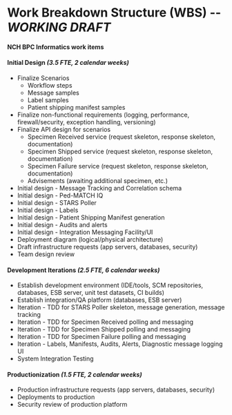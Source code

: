 # Work Breakdown Structure (WBS) -- _WORKING DRAFT_
#### NCH BPC Informatics work items

#### Initial Design _(3.5 FTE, 2 calendar weeks)_
* Finalize Scenarios
  * Workflow steps
  * Message samples
  * Label samples
  * Patient shipping manifest samples
* Finalize non-functional requirements (logging, performance, firewall/security, exception handling, versioning)
* Finalize API design for scenarios
  * Specimen Received service (request skeleton, response skeleton, documentation)
  * Specimen Shipped service (request skeleton, response skeleton, documentation)
  * Specimen Failure service (request skeleton, response skeleton, documentation)
  * Advisements (awaiting additional specimen, etc.)
* Initial design - Message Tracking and Correlation schema
* Initial design - Ped-MATCH IQ
* Initial design - STARS Poller
* Initial design - Labels
* Initial design - Patient Shipping Manifest generation
* Initial design - Audits and alerts
* Initial design - Integration Messaging Facility/UI
* Deployment diagram (logical/physical architecture)
* Draft infrastructure requests (app servers, databases, security)
* Team design review

#### Development Iterations _(2.5 FTE, 6 calendar weeks)_
* Establish development environment (IDE/tools, SCM repositories, databases, ESB server, unit test datasets, CI builds)
* Establish integration/QA platform (databases, ESB server)
* Iteration - TDD for STARS Poller skeleton, message generation, message tracking
* Iteration - TDD for Specimen Received polling and messaging
* Iteration - TDD for Specimen Shipped polling and messaging
* Iteration - TDD for Specimen Failure polling and messaging
* Iteration - Labels, Manifests, Audits, Alerts, Diagnostic message logging UI
* System Integration Testing

#### Productionization _(1.5 FTE, 2 calendar weeks)_
* Production infrastructure requests (app servers, databases, security)
* Deployments to production
* Security review of production platform

